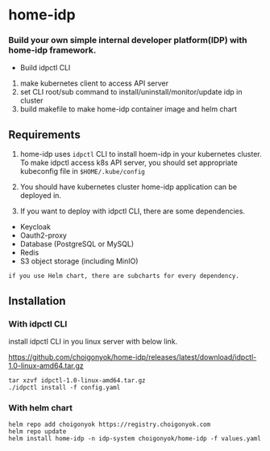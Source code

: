 # home-idp

### **Build your own simple internal developer platform(IDP) with home-idp framework.**

* Build idpctl CLI

1. make kubernetes client to access API server
2. set CLI root/sub command to install/uninstall/monitor/update idp in cluster
3. build makefile to make home-idp container image and helm chart

## Requirements

1. home-idp uses `idpctl` CLI to install hoem-idp in your kubernetes cluster. To make idpctl access k8s API server, you should set appropriate kubeconfig file in `$HOME/.kube/config`

2. You should have kubernetes cluster home-idp application can be deployed in.

3. If you want to deploy with idpctl CLI, there are some dependencies.

* Keycloak
* Oauth2-proxy
* Database (PostgreSQL or MySQL)
* Redis
* S3 object storage (including MinIO)

```
if you use Helm chart, there are subcharts for every dependency.
```

## Installation

### **With idpctl CLI**
install idpctl CLI in you linux server with below link.

https://github.com/choigonyok/home-idp/releases/latest/download/idpctl-1.0-linux-amd64.tar.gz

```
tar xzvf idpctl-1.0-linux-amd64.tar.gz
./idpctl install -f config.yaml
```

### **With helm chart**

```
helm repo add choigonyok https://registry.choigonyok.com
helm repo update
helm install home-idp -n idp-system choigonyok/home-idp -f values.yaml
```